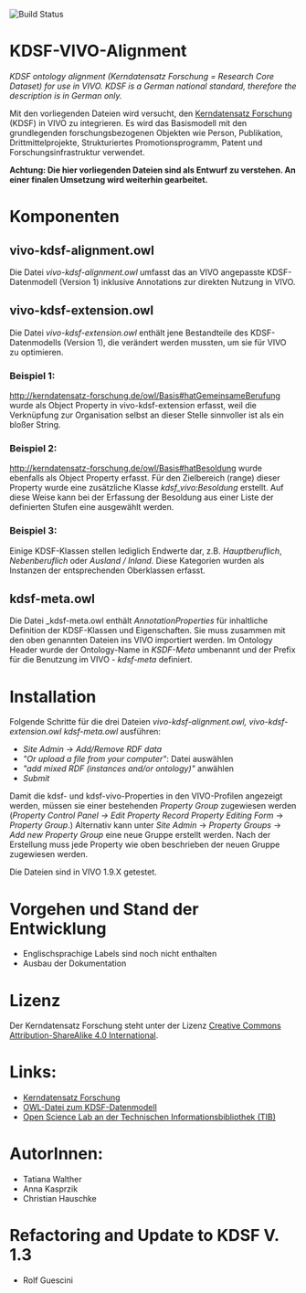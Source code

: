 ![Build Status](https://github.com/BUA-VIVO/bua-upper-ontology/workflows/CI/badge.svg)
# KDSF-VIVO-Alignment

_KDSF ontology alignment (Kerndatensatz Forschung = Research Core Dataset) for use in VIVO. KDSF is a German national standard, therefore the description is in German only._

Mit den vorliegenden Dateien wird versucht, den [Kerndatensatz Forschung](http://kerndatensatz-forschung.de/) (KDSF) in VIVO zu integrieren. Es wird das Basismodell mit den grundlegenden forschungsbezogenen Objekten wie Person, Publikation, Drittmittelprojekte, Strukturiertes Promotionsprogramm, Patent und Forschungsinfrastruktur verwendet.

**Achtung: Die hier vorliegenden Dateien sind als Entwurf zu verstehen. An einer finalen Umsetzung wird weiterhin gearbeitet.**

# Komponenten
## vivo-kdsf-alignment.owl
Die Datei _vivo-kdsf-alignment.owl_ umfasst das an VIVO angepasste KDSF-Datenmodell (Version 1) inklusive Annotations zur direkten Nutzung in VIVO.

## vivo-kdsf-extension.owl
Die Datei _vivo-kdsf-extension.owl_ enthält jene Bestandteile des KDSF-Datenmodells (Version 1), die verändert werden mussten, um sie für VIVO zu optimieren. 

### Beispiel 1: 
http://kerndatensatz-forschung.de/owl/Basis#hatGemeinsameBerufung wurde als Object Property in vivo-kdsf-extension erfasst, weil die Verknüpfung zur Organisation selbst an dieser Stelle sinnvoller ist als ein bloßer String.
 
### Beispiel 2: 
http://kerndatensatz-forschung.de/owl/Basis#hatBesoldung wurde ebenfalls als Object Property erfasst. Für den Zielbereich (range) dieser Property wurde eine zusätzliche Klasse _kdsf_vivo:Besoldung_ erstellt. Auf diese Weise kann bei der Erfassung der Besoldung aus einer Liste der definierten Stufen eine ausgewählt werden.

### Beispiel 3:
Einige KDSF-Klassen stellen lediglich Endwerte dar, z.B. _Hauptberuflich_, _Nebenberuflich_ oder _Ausland / Inland_. Diese Kategorien wurden als Instanzen der entsprechenden Oberklassen erfasst.

## kdsf-meta.owl
Die Datei _kdsf-meta.owl enthält _AnnotationProperties_ für inhaltliche Definition der KDSF-Klassen und Eigenschaften. Sie muss zusammen mit den oben genannten Dateien ins VIVO importiert werden. Im Ontology Header wurde der Ontology-Name in _KSDF-Meta_ umbenannt und der Prefix für die Benutzung im VIVO - _kdsf-meta_ definiert.

# Installation
Folgende Schritte für die drei Dateien _vivo-kdsf-alignment.owl, vivo-kdsf-extension.owl kdsf-meta.owl_ ausführen:

* _Site Admin_ → _Add/Remove RDF data_
 * _"Or upload a file from your computer"_: Datei auswählen
 * _"add mixed RDF (instances and/or ontology)"_ anwählen
 * _Submit_

Damit die kdsf- und kdsf-vivo-Properties in den VIVO-Profilen angezeigt werden, müssen sie einer bestehenden _Property Group_ zugewiesen werden (_Property Control Panel → _Edit Property Record_ Property Editing Form_ → _Property Group_.) Alternativ kann unter _Site Admin_ → _Property Groups_ → _Add new Property Group_ eine neue Gruppe erstellt werden. Nach der Erstellung muss jede Property wie oben beschrieben der neuen Gruppe zugewiesen werden.

Die Dateien sind in VIVO 1.9.X getestet.

# Vorgehen und Stand der Entwicklung
* Englischsprachige Labels sind noch nicht enthalten
* Ausbau der Dokumentation

# Lizenz
Der Kerndatensatz Forschung steht unter der Lizenz [Creative Commons Attribution-ShareAlike 4.0 International](https://creativecommons.org/licenses/by-sa/4.0/).

# Links:
* [Kerndatensatz Forschung](http://www.kerndatensatz-forschung.de/)
* [OWL-Datei zum KDSF-Datenmodell](http://www.kerndatensatz-forschung.de/version1/technisches_datenmodell/owl.html)
* [Open Science Lab an der Technischen Informationsbibliothek (TIB) ](https://www.tib.eu/de/forschung-entwicklung/open-science/)

# AutorInnen: 
* Tatiana Walther
* Anna Kasprzik
* Christian Hauschke

# Refactoring and Update to KDSF V. 1.3
* Rolf Guescini
